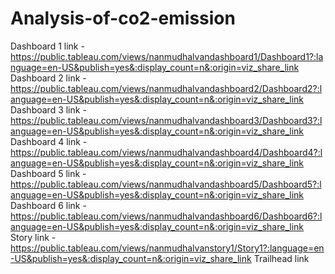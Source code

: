 # Analysis-of-co2-emission
Dashboard 1 link - https://public.tableau.com/views/nanmudhalvandashboard1/Dashboard1?:language=en-US&publish=yes&:display_count=n&:origin=viz_share_link
Dashboard 2 link - https://public.tableau.com/views/nanmudhalvandashboard2/Dashboard2?:language=en-US&publish=yes&:display_count=n&:origin=viz_share_link
Dashboard 3 link - https://public.tableau.com/views/nanmudhalvandashboard3/Dashboard3?:language=en-US&publish=yes&:display_count=n&:origin=viz_share_link 
Dashboard 4 link - 
https://public.tableau.com/views/nanmudhalvandashboard4/Dashboard4?:language=en-US&publish=yes&:display_count=n&:origin=viz_share_link 
Dashboard 5 link - https://public.tableau.com/views/nanmudhalvandashboard5/Dashboard5?:language=en-US&publish=yes&:display_count=n&:origin=viz_share_link 
Dashboard 6 link - https://public.tableau.com/views/nanmudhalvandashboard6/Dashboard6?:language=en-US&publish=yes&:display_count=n&:origin=viz_share_link 
Story link - https://public.tableau.com/views/nanmudhalvanstory1/Story1?:language=en-US&publish=yes&:display_count=n&:origin=viz_share_link 
Trailhead link
